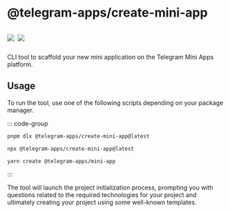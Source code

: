 # @telegram-apps/create-mini-app

<p style="display: inline-flex; gap: 8px">
  <a href="https://npmjs.com/package/@telegram-apps/create-mini-app">
    <img src="https://img.shields.io/npm/v/@telegram-apps/create-mini-app?logo=npm"/>
  </a>
  <a href="https://github.com/Telegram-Mini-Apps/telegram-apps/tree/master/packages/create-mini-app">
    <img src="https://img.shields.io/badge/source-black?logo=github"/>
  </a>
</p>

CLI tool to scaffold your new mini application on the Telegram Mini Apps platform.

## Usage

To run the tool, use one of the following scripts depending on your package manager.

::: code-group

```bash [pnpm]
pnpm dlx @telegram-apps/create-mini-app@latest
```

```bash [npm]
npx @telegram-apps/create-mini-app@latest
```

```bash [yarn]
yarn create @telegram-apps/mini-app
```

:::

The tool will launch the project initialization process, prompting you with questions related to the
required technologies for your project and ultimately creating your project using some well-known
templates.
